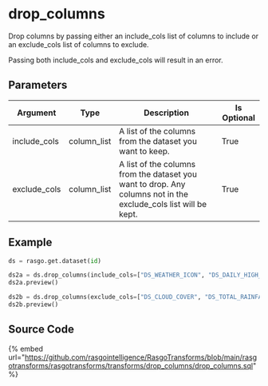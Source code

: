 

# drop_columns

Drop columns by passing either an include_cols list of columns to include or an exclude_cols list of columns to exclude.

Passing both include_cols and exclude_cols will result in an error.


## Parameters

|   Argument   |    Type     |                                                   Description                                                   | Is Optional |
| ------------ | ----------- | --------------------------------------------------------------------------------------------------------------- | ----------- |
| include_cols | column_list | A list of the columns from the dataset you want to keep.                                                        | True        |
| exclude_cols | column_list | A list of the columns from the dataset you want to drop. Any columns not in the exclude_cols list will be kept. | True        |


## Example

```python
ds = rasgo.get.dataset(id)

ds2a = ds.drop_columns(include_cols=["DS_WEATHER_ICON", "DS_DAILY_HIGH_TEMP"])
ds2a.preview()

ds2b = ds.drop_columns(exclude_cols=["DS_CLOUD_COVER", "DS_TOTAL_RAINFALL"])
ds2b.preview()

```

## Source Code

{% embed url="https://github.com/rasgointelligence/RasgoTransforms/blob/main/rasgotransforms/rasgotransforms/transforms/drop_columns/drop_columns.sql" %}
